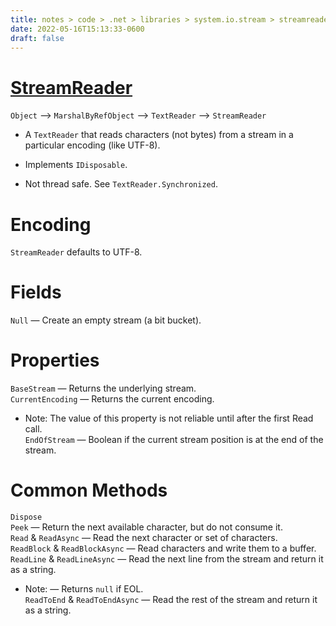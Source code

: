 ```yaml
---
title: notes > code > .net > libraries > system.io.stream > streamreader
date: 2022-05-16T15:13:33-0600
draft: false
---
```

# [StreamReader](https://docs.microsoft.com/en-us/dotnet/api/system.io.streamreader?view=net-6.0)
`Object` –> `MarshalByRefObject` –> `TextReader` –> `StreamReader`  

- A `TextReader` that reads characters (not bytes) from a stream in a particular encoding (like UTF-8).
- Implements `IDisposable`.

- Not thread safe. See `TextReader.Synchronized`.

# Encoding
`StreamReader` defaults to UTF-8.

# Fields
`Null` — Create an empty stream (a bit bucket).

# Properties
`BaseStream` — Returns the underlying stream.  
`CurrentEncoding` — Returns the current encoding.  
- Note: The value of this property is not reliable until after the first Read call.  
`EndOfStream` — Boolean if the current stream position is at the end of the stream.  

# Common Methods
`Dispose`  
`Peek` — Return the next available character, but do not consume it.  
`Read` & `ReadAsync` — Read the next character or set of characters.  
`ReadBlock` & `ReadBlockAsync` — Read characters and write them to a buffer.  
`ReadLine` & `ReadLineAsync` — Read the next line from the stream and return it as a string.  
- Note:  — Returns `null` if EOL.  
`ReadToEnd` & `ReadToEndAsync` — Read the rest of the stream and return it as a string.  
